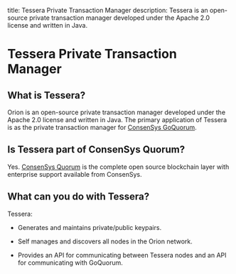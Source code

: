 title: Tessera Private Transaction Manager
description: Tessera is an open-source private transaction manager developed under the Apache 2.0 license and written in Java. 
<!--- END of page meta data -->

# Tessera Private Transaction Manager

## What is Tessera?

Orion is an open-source private transaction manager developed under the Apache 2.0 license and written in Java. 
The primary application of Tessera is as the private transaction manager for [ConsenSys GoQuorum](https://docs.goquorum.consensys.net).

## Is Tessera part of ConsenSys Quorum? 

Yes. [ConsenSys Quorum](https://consensys.net/quorum/developers) is the complete open source blockchain
layer with enterprise support available from ConsenSys.

## What can you do with Tessera?

Tessera: 

* Generates and maintains private/public keypairs.  

* Self manages and discovers all nodes in the Orion network.

* Provides an API for communicating between Tessera nodes and an API for communicating with GoQuorum.



